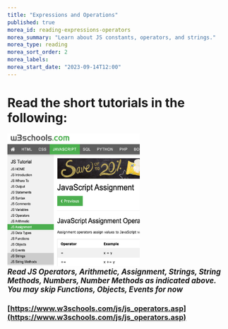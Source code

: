 ```yaml
---
title: "Expressions and Operations"
published: true
morea_id: reading-expressions-operators
morea_summary: "Learn about JS constants, operators, and strings."
morea_type: reading
morea_sort_order: 2
morea_labels:
morea_start_date: "2023-09-14T12:00"
---
```



# Read the short tutorials in the following:

<a href="https://www.w3schools.com/js/js_operators.asp"><img height="300px" width="300px" src="W3Expression_Strings.png"></a>
<br><i><b><big>*Read JS Operators, Arithmetic, Assignment, Strings, String Methods, Numbers, Number Methods as indicated above. You may skip Functions, Objects, Events for now*</big></b></i>


### [https://www.w3schools.com/js/js_operators.asp](https://www.w3schools.com/js/js_operators.asp)